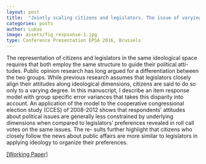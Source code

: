 ```yaml
---
layout: post
title:  "Jointly scaling citizens and legislators. The issue of varying structures in ideology"
categories: posts
author: Lukas
image: assets/fig_respsonse-1.jpg
type: Conference Presentation EPSA 2016, Brussels
---
```


The representation of citizens and legislators in the same ideological space
requires that both employ the same structure to guide their political atti-
tudes. Public opinion research has long argued for a differentiation between
the two groups. While previous research assumes that legislators closely align
their attitudes along ideological dimensions, citizens are said to do so only
to a varying degree. In this manuscript, I describe an item response model
with group specific error variances that takes this disparity into account.
An application of the model to the cooperative congressional election study
(CCES) of 2008-2012 shows that respondents’ attitudes about political issues
are generally less constrained by underlying dimensions when compared to
legislators’ preferences revealed in roll call votes on the same issues. The re-
sults further highlight that citizens who closely follow the news about public
affairs are more similar to legislators in applying ideology to organize their
preferences.

[[Working Paper]](/assets/Stoetzer_JointScal_EPSA2016.pdf) 